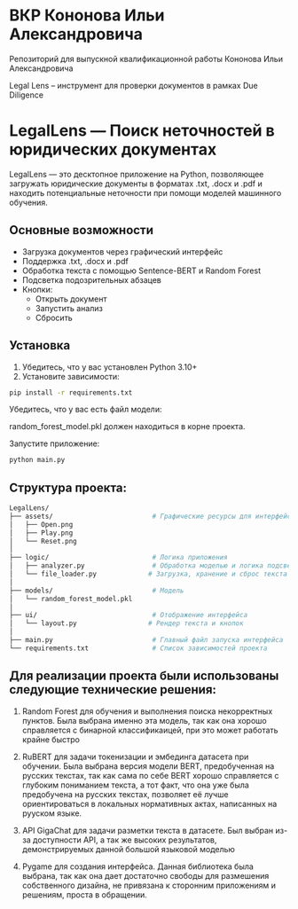 # ВКР Кононова Ильи Александровича
Репозиторий для выпускной квалификационной работы Кононова Ильи Александровича

Legal Lens – инструмент для проверки документов в рамках Due Diligence

# LegalLens — Поиск неточностей в юридических документах

LegalLens — это десктопное приложение на Python, позволяющее загружать юридические документы в форматах .txt, .docx и .pdf и находить потенциальные неточности при помощи моделей машинного обучения.

## Основные возможности

- Загрузка документов через графический интерфейс
- Поддержка .txt, .docx и .pdf
- Обработка текста с помощью Sentence-BERT и Random Forest
- Подсветка подозрительных абзацев
- Кнопки:
  - Открыть документ
  - Запустить анализ
  - Сбросить

## Установка

1. Убедитесь, что у вас установлен Python 3.10+
2. Установите зависимости:

```bash
pip install -r requirements.txt
```
Убедитесь, что у вас есть файл модели:

random_forest_model.pkl должен находиться в корне проекта.

Запустите приложение: 
```bash
python main.py
```
## Структура проекта:
```bash
LegalLens/
├── assets/                         # Графические ресурсы для интерфейса
│   ├── Open.png
│   ├── Play.png
│   └── Reset.png
│
├── logic/                          # Логика приложения
│   ├── analyzer.py                 # Обработка моделью и логика подсветки
│   └── file_loader.py             # Загрузка, хранение и сброс текста
│
├── models/                         # Модель
│   └── random_forest_model.pkl
│
├── ui/                             # Отображение интерфейса
│   └── layout.py                  # Рендер текста и кнопок
│
├── main.py                         # Главный файл запуска интерфейса
└── requirements.txt                # Список зависимостей проекта
```

## Для реализации проекта были использованы следующие технические решения:

1. Random Forest для обучения и выполнения поиска некорректных пунктов. Была выбрана именно эта модель, 
так как она хорошо справляется с бинарной классификаицей, при это может работать крайне быстро

2. RuBERT для задачи токенизации и эмбединга датасета при обучении. Была выбрана версия модели BERT, 
предобученная на русских текстах, так как сама по себе BERT хорошо справляется с глубоким пониманием текста,
а тот факт, что она уже была предобучена на русских текстах, позволяет её лучше ориентироваться в 
локальных нормативных актах, написанных на рууском языке.

3. API GigaChat для задачи разметки текста в датасете. Был выбран из-за доступности API, а так же высоких
результатов, демонстрируемых данной большой языковой моделью

4. Pygame для создания интерфейса. Данная библиотека была выбрана, так как она дает достаточно свободы для
размешения собственного дизайна, не привязана к сторонним приложениям и решениям, проста в обращении.

